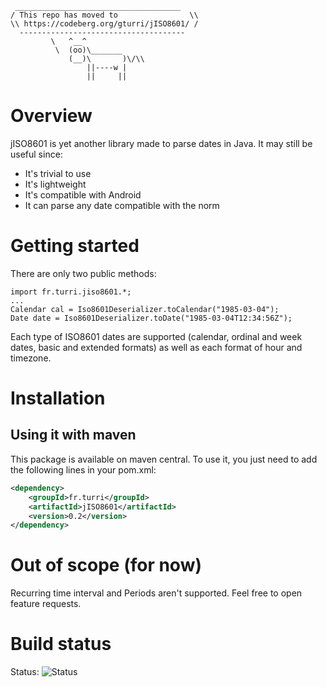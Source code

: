 ```
 _____________________________________
/ This repo has moved to                \\
\\ https://codeberg.org/gturri/jISO8601/ /
  -------------------------------------
         \   ^__^
          \  (oo)\_______
             (__)\       )\/\\
                 ||----w |
                 ||     ||
```

Overview
========
jISO8601 is yet another library made to parse dates in Java. It may still be useful since:

* It's trivial to use
* It's lightweight
* It's compatible with Android
* It can parse any date compatible with the norm


Getting started
===============

There are only two public methods:

    import fr.turri.jiso8601.*;
    ...
    Calendar cal = Iso8601Deserializer.toCalendar("1985-03-04");
    Date date = Iso8601Deserializer.toDate("1985-03-04T12:34:56Z");


Each type of ISO8601 dates are supported (calendar, ordinal and week dates, basic and extended formats)
as well as each format of hour and timezone.

Installation
============
Using it with maven
-------------------
This package is available on maven central. To use it, you just need to add the following lines in your pom.xml:

```xml
<dependency>
    <groupId>fr.turri</groupId>
    <artifactId>jISO8601</artifactId>
    <version>0.2</version>
</dependency>
```

Out of scope (for now)
=====================
Recurring time interval and Periods aren't supported. Feel free to open feature requests.

Build status
============
Status: ![Status](https://travis-ci.org/gturri/jISO8601.svg?branch=master)
